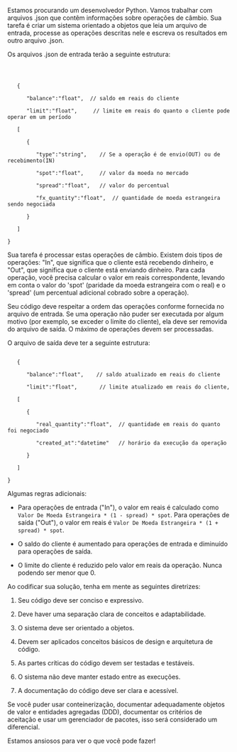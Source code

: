 Estamos procurando um desenvolvedor Python. Vamos trabalhar com arquivos .json que contêm informações sobre operações de câmbio. Sua tarefa é criar um sistema orientado a objetos que leia um arquivo de entrada, processe as operações descritas nele e escreva os resultados em outro arquivo .json.  

  

Os arquivos .json de entrada terão a seguinte estrutura: 

  

``` 

 

   { 

      "balance":"float",  // saldo em reais do cliente 

      "limit":"float",     // limite em reais do quanto o cliente pode operar em um período 

   [ 

      { 

         "type":"string",    // Se a operação é de envio(OUT) ou de recebimento(IN) 

         "spot":"float",     // valor da moeda no mercado 

         "spread":"float",   // valor do percentual 

         "fx_quantity":"float",  // quantidade de moeda estrangeira sendo negociada 

      } 

   ] 

} 

``` 

  

Sua tarefa é processar estas operações de câmbio. Existem dois tipos de operações: "In", que significa que o cliente está recebendo dinheiro, e "Out", que significa que o cliente está enviando dinheiro. Para cada operação, você precisa calcular o valor em reais correspondente, levando em conta o valor do 'spot' (paridade da moeda estrangeira com o real) e o 'spread' (um percentual adicional cobrado sobre a operação). 

  

Seu código deve respeitar a ordem das operações conforme fornecida no arquivo de entrada. Se uma operação não puder ser executada por algum motivo (por exemplo, se exceder o limite do cliente), ela deve ser removida do arquivo de saída. O máximo de operações devem ser processadas. 

  

O arquivo de saída deve ter a seguinte estrutura: 

  

``` 

   { 

      "balance":"float",    // saldo atualizado em reais do cliente 

      "limit":"float",       // limite atualizado em reais do cliente, 

   [ 

      { 

         "real_quantity":"float",  // quantidade em reais do quanto foi negociado 

         "created_at":"datetime"   // horário da execução da operação  

      } 

   ] 

} 

``` 

  

Algumas regras adicionais: 

  

- Para operações de entrada ("In"), o valor em reais é calculado como `Valor De Moeda Estrangeira * (1 - spread) * spot`. Para operações de saída ("Out"), o valor em reais é `Valor De Moeda Estrangeira * (1 + spread) * spot`. 

- O saldo do cliente é aumentado para operações de entrada e diminuído para operações de saída. 

- O limite do cliente é reduzido pelo valor em reais da operação. Nunca podendo ser menor que 0. 

  

Ao codificar sua solução, tenha em mente as seguintes diretrizes: 

  

1. Seu código deve ser conciso e expressivo. 

2. Deve haver uma separação clara de conceitos e adaptabilidade. 

3. O sistema deve ser orientado a objetos. 

4. Devem ser aplicados conceitos básicos de design e arquitetura de código. 

5. As partes críticas do código devem ser testadas e testáveis. 

6. O sistema não deve manter estado entre as execuções. 

7. A documentação do código deve ser clara e acessível. 

  

Se você puder usar conteinerização, documentar adequadamente objetos de valor e entidades agregadas (DDD), documentar os critérios de aceitação e usar um gerenciador de pacotes, isso será considerado um diferencial. 

  

Estamos ansiosos para ver o que você pode fazer!

